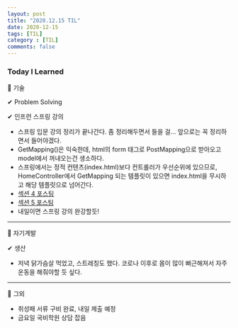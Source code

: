 ```yaml
---
layout: post
title: "2020.12.15 TIL"
date: 2020-12-15
tags: [TIL]
category : [TIL]
comments: false
---
```


### Today I Learned  

💎 기술  

✔ Problem Solving  

✔ 인프런 스프링 강의
-  스프링 입문 강의 정리가 끝나간다. 좀 정리해두면서 들을 걸... 앞으로는 꼭 정리하면서 들어야겠다.
- GetMapping()은 익숙한데, html의 form 태그로 PostMapping으로 받아오고 model에서 꺼내오는건 생소하다.
- 스프링에서는 정적 컨텐츠(index.html)보다 컨트롤러가 우선순위에 있으므로, HomeController에서 GetMapping 되는 템플릿이 있으면 index.html을 무시하고 해당 템플릿으로 넘어간다.
- [섹션 4 포스팅](https://joomal.github.io//Spring-4/)
- [섹션 5 포스팅](https://joomal.github.io//Spring-5/)
- 내일이면 스프링 강의 완강할듯!

---
💎 자기계발  

✔ 생산  
- 저녁 닭가슴살 먹었고, 스트레칭도 했다. 코로나 이후로 몸이 많이 뻐근해져서 자주 운동을 해줘야할 듯 싶다.

---
💎 그외  
- 취성패 서류 구비 완료, 내일 제출 예정
- 금요일 국비학원 상담 잡음
